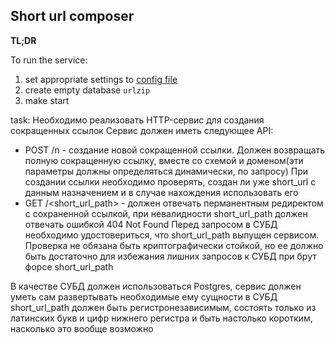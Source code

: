 ## Short url composer

**TL;DR**

To run the service:
1. set appropriate settings to [config file](config.yaml)
2. create empty database `urlzip`
3. make start

task: Необходимо реализовать HTTP-сервис для создания сокращенных ссылок 
Сервис должен иметь следующее API:
 - POST /n - создание новой сокращенной ссылки. Должен возвращать полную сокращенную ссылку, вместе со схемой и доменом(эти параметры должны определяться динамически, по запросу)
   При создании ссылки необходимо проверять, создан ли уже short_url с данным назначением и в случае нахождения использовать его
 - GET /<short_url_path> - должен отвечать перманентным редиректом с сохраненной ссылкой, при невалидности short_url_path должен отвечать ошибкой 404 Not Found
    Перед запросом в СУБД необходимо удостовериться, что short_url_path выпущен сервисом. Проверка не обязана быть криптографически стойкой, но ее должно быть достаточно для
    избежания лишних запросов к СУБД при брут форсе short_url_path
    
В качестве СУБД должен использоваться Postgres, сервис должен уметь сам развертывать необходимые ему сущности в СУБД
short_url_path должен быть регистронезависимым, состоять только из латинских букв и цифр нижнего регистра и быть настолько коротким, насколько это вообще возможно

